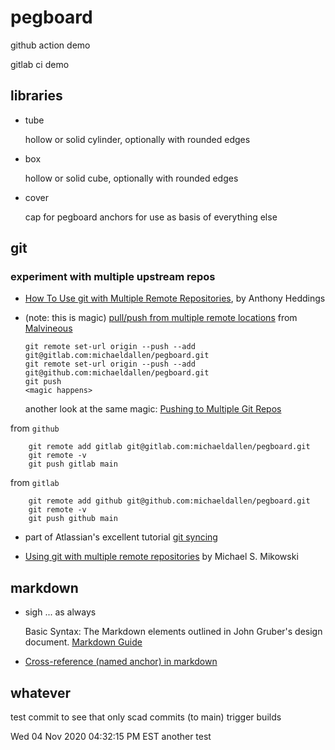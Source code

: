 # pegboard

github action demo

gitlab ci demo

## libraries

* tube

  hollow or solid cylinder, optionally with rounded edges

* box

  hollow or solid cube, optionally with rounded edges

* cover

  cap for pegboard anchors for use as basis of everything else

## git

### experiment with multiple upstream repos

  * [How To Use git with Multiple Remote Repositories](https://www.cloudsavvyit.com/2464/how-to-use-git-with-multiple-remote-repositories/), by Anthony Heddings

  * <a name="magic"></a>(note: this is magic)
    [pull/push from multiple remote locations](https://stackoverflow.com/questions/849308/pull-push-from-multiple-remote-locations)
    from [Malvineous](https://stackoverflow.com/users/308237/malvineous)

        git remote set-url origin --push --add git@gitlab.com:michaeldallen/pegboard.git
        git remote set-url origin --push --add git@github.com:michaeldallen/pegboard.git
        git push
        <magic happens>

    another look at the same magic: [Pushing to Multiple Git Repos](https://gist.github.com/rvl/c3f156e117e22a25f242)

  from `github`

        git remote add gitlab git@gitlab.com:michaeldallen/pegboard.git
        git remote -v
        git push gitlab main

  from `gitlab`

        git remote add github git@github.com:michaeldallen/pegboard.git
        git remote -v
        git push github main

  * part of Atlassian's excellent tutorial [git syncing](https://www.atlassian.com/git/tutorials/syncing)

  * [Using git with multiple remote repositories](https://mmikowski.github.io/git-cross-origin/)
    by Michael S. Mikowski

## markdown

* sigh ... as always

  Basic Syntax: The Markdown elements outlined in John Gruber's design document.
  [Markdown Guide](https://www.markdownguide.org/basic-syntax/)

* [Cross-reference (named anchor) in markdown](https://stackoverflow.com/questions/5319754/cross-reference-named-anchor-in-markdown)

## whatever

test commit to see that only scad commits (to main) trigger builds

Wed 04 Nov 2020 04:32:15 PM EST
another test

